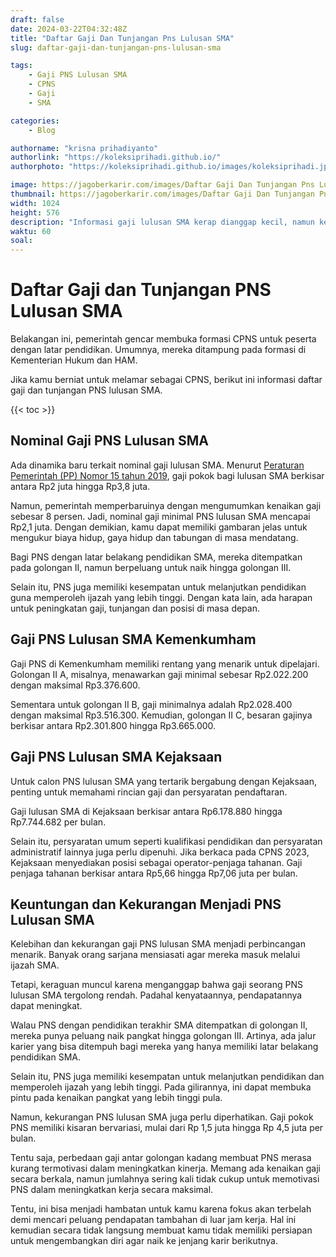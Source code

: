 ```yaml
---
draft: false
date: 2024-03-22T04:32:48Z
title: "Daftar Gaji Dan Tunjangan Pns Lulusan SMA"
slug: daftar-gaji-dan-tunjangan-pns-lulusan-sma

tags:
    - Gaji PNS Lulusan SMA
    - CPNS
    - Gaji
    - SMA

categories:
    - Blog

authorname: "krisna prihadiyanto"
authorlink: "https://koleksiprihadi.github.io/"
authorphoto: "https://koleksiprihadi.github.io/images/koleksiprihadi.jpeg"

image: https://jagoberkarir.com/images/Daftar Gaji Dan Tunjangan Pns Lulusan SMA.png
thumbnail: https://jagoberkarir.com/images/Daftar Gaji Dan Tunjangan Pns Lulusan SMA.png
width: 1024
height: 576
description: "Informasi gaji lulusan SMA kerap dianggap kecil, namun kenyataannya bisa membuat orang terbelalak mata. Cari tahu gajinya di sini."
waktu: 60
soal:
---
```


# Daftar Gaji dan Tunjangan PNS Lulusan SMA 

Belakangan ini, pemerintah gencar membuka formasi CPNS untuk peserta dengan latar pendidikan. Umumnya, mereka ditampung pada formasi di Kementerian Hukum dan HAM.

Jika kamu berniat untuk melamar sebagai CPNS, berikut ini informasi daftar gaji dan tunjangan PNS lulusan SMA.

{{< toc >}}

## Nominal Gaji PNS Lulusan SMA

Ada dinamika baru terkait nominal gaji lulusan SMA. Menurut [Peraturan Pemerintah (PP) Nomor 15 tahun 2019](https://peraturan.bpk.go.id/Details/103323/pp-no-15-tahun-2019), gaji pokok bagi lulusan SMA berkisar antara Rp2 juta hingga Rp3,8 juta. 

Namun, pemerintah memperbaruinya dengan mengumumkan kenaikan gaji sebesar 8 persen. Jadi, nominal gaji minimal PNS lulusan SMA mencapai Rp2,1 juta. Dengan demikian, kamu dapat memiliki gambaran jelas untuk mengukur biaya hidup, gaya hidup dan tabungan di masa mendatang.

Bagi PNS dengan latar belakang pendidikan SMA, mereka ditempatkan pada golongan II, namun berpeluang untuk naik hingga golongan III. 

Selain itu, PNS juga memiliki kesempatan untuk melanjutkan pendidikan guna memperoleh ijazah yang lebih tinggi. Dengan kata lain, ada harapan untuk peningkatan gaji, tunjangan dan posisi di masa depan.

## Gaji PNS Lulusan SMA Kemenkumham

Gaji PNS di Kemenkumham memiliki rentang yang menarik untuk dipelajari. Golongan II A, misalnya, menawarkan gaji minimal sebesar Rp2.022.200 dengan maksimal Rp3.376.600. 

Sementara untuk golongan II B, gaji minimalnya adalah Rp2.028.400 dengan maksimal Rp3.516.300. Kemudian, golongan II C, besaran gajinya berkisar antara Rp2.301.800 hingga Rp3.665.000. 

## Gaji PNS Lulusan SMA Kejaksaan

Untuk calon PNS lulusan SMA yang tertarik bergabung dengan Kejaksaan, penting untuk memahami rincian gaji dan persyaratan pendaftaran. 

Gaji lulusan SMA di Kejaksaan berkisar antara Rp6.178.880 hingga Rp7.744.682 per bulan. 

Selain itu, persyaratan umum seperti kualifikasi pendidikan dan persyaratan administratif lainnya juga perlu dipenuhi. Jika berkaca pada CPNS 2023, Kejaksaan menyediakan posisi sebagai operator-penjaga tahanan. Gaji penjaga tahanan berkisar antara Rp5,66 hingga Rp7,06 juta per bulan.

## Keuntungan dan Kekurangan Menjadi PNS Lulusan SMA

Kelebihan dan kekurangan gaji PNS lulusan SMA menjadi perbincangan menarik. Banyak orang sarjana mensiasati agar mereka masuk melalui ijazah SMA. 

Tetapi, keraguan muncul karena menganggap bahwa gaji seorang PNS lulusan SMA tergolong rendah. Padahal kenyataannya, pendapatannya dapat meningkat.

Walau PNS dengan pendidikan terakhir SMA ditempatkan di golongan II, mereka punya peluang naik pangkat hingga golongan III. Artinya, ada jalur karier yang bisa ditempuh bagi mereka yang hanya memiliki latar belakang pendidikan SMA. 

Selain itu, PNS juga memiliki kesempatan untuk melanjutkan pendidikan dan memperoleh ijazah yang lebih tinggi. Pada gilirannya, ini dapat membuka pintu pada kenaikan pangkat yang lebih tinggi pula.

Namun, kekurangan PNS lulusan SMA juga perlu diperhatikan. Gaji pokok PNS memiliki kisaran bervariasi, mulai dari Rp 1,5 juta hingga Rp 4,5 juta per bulan.

Tentu saja, perbedaan gaji antar golongan kadang membuat PNS merasa kurang termotivasi dalam meningkatkan kinerja. Memang ada kenaikan gaji secara berkala, namun jumlahnya sering kali tidak cukup untuk memotivasi PNS dalam meningkatkan kerja secara maksimal. 

Tentu, ini bisa menjadi hambatan untuk kamu karena fokus akan terbelah demi mencari peluang pendapatan tambahan di luar jam kerja. Hal ini kemudian secara tidak langsung membuat kamu tidak memiliki persiapan untuk mengembangkan diri agar naik ke jenjang karir berikutnya.
